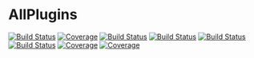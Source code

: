 # AllPlugins

[![Build Status](https://gitlab.com/tester/AllPlugins.jl/badges/master/build.svg)](https://gitlab.com/tester/AllPlugins.jl/pipelines)
[![Coverage](https://gitlab.com/tester/AllPlugins.jl/badges/master/coverage.svg)](https://gitlab.com/tester/AllPlugins.jl/commits/master)
[![Build Status](https://travis-ci.com/tester/AllPlugins.jl.svg?branch=master)](https://travis-ci.com/tester/AllPlugins.jl)
[![Build Status](https://ci.appveyor.com/api/projects/status/github/tester/AllPlugins.jl?svg=true)](https://ci.appveyor.com/project/tester/AllPlugins-jl)
[![Build Status](https://cloud.drone.io/api/badges/tester/AllPlugins.jl/status.svg)](https://cloud.drone.io/tester/AllPlugins.jl)
[![Build Status](https://api.cirrus-ci.com/github/tester/AllPlugins.jl.svg)](https://cirrus-ci.com/github/tester/AllPlugins.jl)
[![Coverage](https://codecov.io/gh//.jl/branch/master/graph/badge.svg)](https://codecov.io/gh//.jl)
[![Coverage](https://coveralls.io/repos/github//.jl/badge.svg?branch=master)](https://coveralls.io/github//.jl?branch=master)
